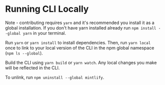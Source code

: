 # Running CLI Locally

Note - contributing requires `yarn` and it's recommended you install it as a global installation. If you don't have yarn installed already run `npm install --global yarn` in your terminal.

Run `yarn` or `yarn install` to install dependencies. Then, run `yarn local` once to link to your local version of the CLI in the npm global namespace (`npm ls --global`).

Build the CLI using `yarn build` or `yarn watch`. Any local changes you make will be reflected in the CLI.

To unlink, run `npm uninstall --global mintlify`.
